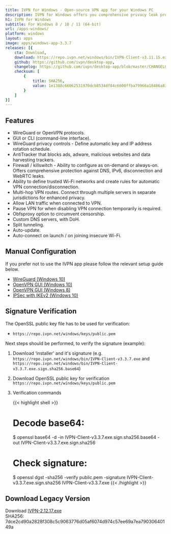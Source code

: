 ```yaml
---
title: IVPN for Windows - Open-source VPN app for your Windows PC
description: IVPN for Windows offers you comprehensive privacy leak protection with the IVPN firewall, automatic connection on insecure Wi-Fi and Multi-hop.
h1: IVPN for Windows
subtitle: For Windows 8 / 10 / 11 (64-bit)
url: /apps-windows/
platform: windows
layout: apps
image: apps/windows-app-3.3.7
releases: [{
    cta: Download,
    download: https://repo.ivpn.net/windows/bin/IVPN-Client-v3.11.15.exe,
    github: https://github.com/ivpn/desktop-app,
    changelog: https://github.com/ivpn/desktop-app/blob/master/CHANGELOG.md,
    checksum: [
        {
            title: SHA256,
            value: 1e1388c66062531970dcb8534df84c6600ffba79966a18486a83a9d2695b3945
        }
    ]
}]
---
```

## Features

- WireGuard or OpenVPN protocols.
- GUI or CLI (command-line interface).
- WireGuard privacy controls - Define automatic key and IP address rotation schedule.
- AntiTracker that blocks ads, adware, malicious websites and data harvesting trackers.
- Firewall / killswitch - Ability to configure as on-demand or always-on. Offers comprehensive protection against DNS, IPv6, disconnection and WebRTC leaks.
- Ability to define trusted Wi-Fi networks and create rules for automatic VPN connection/disconnection.
- Multi-hop VPN routes. Connect through multiple servers in separate jurisdictions for enhanced privacy.
- Allow LAN traffic when connected to VPN.
- Pause VPN for when disabling VPN connection temporarily is required.
- Obfsproxy option to circumvent censorship.
- Custom DNS servers, with DoH.
- Split tunneling.
- Auto-update.
- Auto-connect on launch / on joining insecure Wi-Fi.

## Manual Configuration

If you prefer not to use the IVPN app please follow the relevant setup guide below.

- [WireGuard (Windows 10)](/setup/windows-10-wireguard/)  
- [OpenVPN GUI (Windows 10)](/setup/windows-10-openvpn-community/)
- [OpenVPN GUI (Windows 8)](/setup/windows-8-openvpn-community/)
- [IPSec with IKEv2 (Windows 10)](/setup/windows-10-ipsec-with-ikev2/)

## Signature Verification

The OpenSSL public key file has to be used for verification:

* `https://repo.ivpn.net/windows/keys/public.pem`

Next steps should be performed, to verify the signature (example):

1.  Download ‘installer' and it's signature (e.g. `https://repo.ivpn.net/windows/bin/IVPN-Client-v3.3.7.exe` and `https://repo.ivpn.net/windows/bin/IVPN-Client-v3.3.7.exe.sign.sha256.base64`)
2.  Download OpenSSL public key for verification `https://repo.ivpn.net/windows/keys/public.pem`
3.  Verification commands 

    {{< highlight shell >}}
    # Decode base64:
    $ openssl base64 -d -in IVPN-Client-v3.3.7.exe.sign.sha256.base64 -out IVPN-Client-v3.3.7.exe.sign.sha256
    # Check signature:
    $ openssl dgst -sha256 -verify public.pem -signature IVPN-Client-v3.3.7.exe.sign.sha256 IVPN-Client-v3.3.7.exe
    {{< /highlight >}}

## Download Legacy Version

Download [IVPN-2.12.17.exe](https://cdn.ivpn.net/releases/win/IVPN-Client-v2.12.17.exe)  
SHA256: 7dce2cd90a2828f308c5c9063776d05af6074d974c57ee69a7ea79030640149a  
